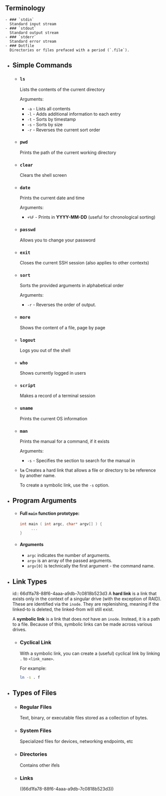 ## Terminology
	- ### `stdin`
	  Standard input stream
	- ### `stdout`
	  Standard output stream
	- ### `stderr`
	  Standard error stream
	- ### Dotfile
	  Directories or files prefaced with a period (`.file`).
- ## Simple Commands
	- ### `ls`
	  Lists the contents of the current directory
	  
	  Arguments:
	  * `-a` - Lists all contents
	  * `-l` - Adds additional information to each entry
	  * `-t` - Sorts by timestamp
	  * `-s` - Sorts by size
	  * `-r` - Reverses the current sort order
	- ### `pwd`
	  Prints the path of the current working directory
	- ### `clear`
	  Clears the shell screen
	- ### `date`
	  Prints the current date and time
	  
	  Arguments:
	  * `+%F` - Prints in **YYYY-MM-DD** (useful for chronological sorting)
	- ### `passwd`
	  Allows you to change your password
	- ### `exit`
	  Closes the current SSH session (also applies to other contexts)
	- ### `sort`
	  Sorts the provided arguments in alphabetical order
	  
	  Arguments:
	  * `-r` - Reverses the order of output.
	- ### `more`
	  Shows the content of a file, page by page
	- ### `logout`
	  Logs you out of the shell
	- ### `who`
	  Shows currently logged in users
	- ### `script`
	  Makes a record of a terminal session
	- ### `uname`
	  Prints the current OS information
	- ### `man`
	  Prints the manual for a command, if it exists
	  
	  Arguments:
	  * `-s` - Specifies the section to search for the manual in
	- **`ln`**
	  Creates a hard link that allows a file or directory to be reference by another name.
	  
	  To create a symbolic link, use the `-s` option.
- ## Program Arguments
	- #### Full `main` function prototype:
	  ```cpp
	  int main ( int argc, char* argv[] ) {
	       ...
	  }
	  ```
	- #### Arguments
	  * `argc` indicates the number of arguments.
	  * `argv` is an array of the passed arguments.
	  * `argv[0]` is technically the first argument - the command name.
- ## Link Types
  id:: 66d1fa78-88f6-4aaa-a9db-7c0818b523d3
  A **hard link** is a link that exists only in the context of a singular drive (with the exception of RAID). These are identified via the `inode`. They are replenishing, meaning if the linked-to is deleted, the linked-from will still exist.
  
  A **symbolic link** is a link that does *not* have an `inode`. Instead, it is a path to a file. Because of this, symbolic links can be made across various drives.
	- ### Cyclical Link
	  With a symbolic link, you can create a (useful) cyclical link by linking `.` to `<link_name>`. 
	  
	  For example:
	  ```bash
	  ln -s . f
	  ```
- ## Types of Files
	- ### Regular Files
	  Text, binary, or executable files stored as a collection of bytes.
	- ### System Files
	  Specialized files for devices, networking endpoints, etc
	- ### Directories
	  Contains other ifels
	- ### Links
	  ((66d1fa78-88f6-4aaa-a9db-7c0818b523d3))